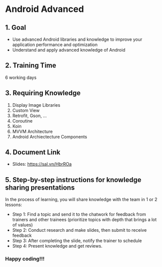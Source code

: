 # Android Advanced

## 1. Goal
- Use advanced Android libraries and knowledge to improve your application performance and optimization
- Understand and apply advanced knowledge of Android

## 2. Training Time
6 working days

## 3. Requiring Knowledge
1. Display Image Libraries
2. Custom View
3. Retrofit, Gson, ...
4. Coroutine
5. Koin
6. MVVM Architecture
7. Android Archiectecture Components

## 4. Document Link
* Slides: https://sal.vn/HbrROa

## 5. Step-by-step instructions for knowledge sharing presentations
 In the process of learning, you will share knowledge with the team in 1 or 2 lessons: 
* Step 1: Find a topic and send it to the chatwork for feedback from trainers and other trainees (prioritize topics with depth that brings a lot of values) 
* Step 2: Conduct research and make slides, then submit to receive feedback 
* Step 3: After completing the slide, notify the trainer to schedule 
* Step 4: Present knowledge and get reviews.

 ### Happy coding!!!
